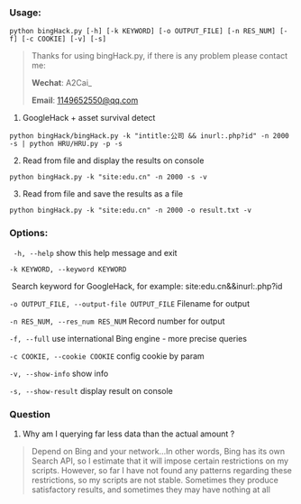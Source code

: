 

### Usage:

`python bingHack.py [-h] [-k KEYWORD] [-o OUTPUT_FILE] [-n RES_NUM] [-f] [-c COOKIE] [-v] [-s]`

>  Thanks for using bingHack.py, if there is any problem please contact me: 
>
>  **Wechat**:  A2Cai_
>
>  **Email**:  1149652550@qq.com

1. GoogleHack + asset survival detect

`python bingHack/bingHack.py -k "intitle:公司 && inurl:.php?id" -n 2000 -s | python HRU/HRU.py -p -s`

2. Read from file and display the results on console

`python bingHack.py -k "site:edu.cn" -n 2000 -s -v`

3. Read from file and save the results as a file

`python bingHack.py -k "site:edu.cn" -n 2000 -o result.txt -v` 

### Options:

` -h, --help`     show this help message and exit

`-k KEYWORD, --keyword KEYWORD`

​	Search keyword for GoogleHack, for example: site:edu.cn&&inurl:.php?id

`-o OUTPUT_FILE, --output-file OUTPUT_FILE`	 Filename for output

`-n RES_NUM, --res_num RES_NUM` 	Record number for output

`-f, --full`         use international Bing engine - more precise queries

`-c COOKIE, --cookie COOKIE`		config cookie by param

`-v, --show-info`      	 show info

`-s, --show-result`     	display result on console

### Question

1. Why am I querying far less data than the actual amount ?

> Depend on Bing and your network...In other words, Bing has its own Search API, so I estimate that it will impose certain restrictions on my scripts. However, so far I have not found any patterns regarding these restrictions, so my scripts are not stable. Sometimes they produce satisfactory results, and sometimes they may have nothing at all
